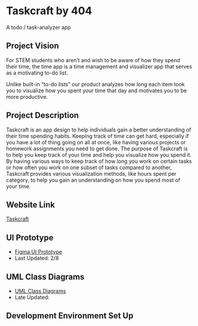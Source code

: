 # Taskcraft by 404
A todo / task-analyzer app

## Project Vision
For STEM students who aren’t and wish to be aware of how they spend their time, the time app is a time management and visualizer app that serves as a motivating to-do list.

Unlike built-in “to-do lists” our product analyzes how long each item took you to visualize how you spent your time that day and motivates you to be more productive.

## Project Description
Taskcraft is an app design to help individuals gain a better understanding of their time spending habits. Keeping track of time can get hard, especially if you have a lot of
thing going on all at once, like having various projects or homework assignments you need to get done. The purpose of Taskcraft is to help you keep track of your time and help
you visualize how you spend it. By having various ways to keep track of how long you work on certain tasks or how often you work on one subset of tasks compared to another, 
Taskcraft provides various visualization methods, like hours spent per category, to help you gain an understanding on how you spend most of your time. 

## Website Link
[Taskcraft](https://thankful-dune-0d41a831e.5.azurestaticapps.net/)

## UI Prototype
- [Figma UI Prototype](https://www.figma.com/file/ZOc6xjfhkhTE3yyKUHFoGL/404-visualizer-app?type=design&node-id=0%3A1&mode=design&t=Oi5bb2p3YFzPVBrt-1)
- Last Updated: 2/8

## UML Class Diagrams
- [UML Class Diagrams]()
- Late Updated:

## Development Environment Set Up
